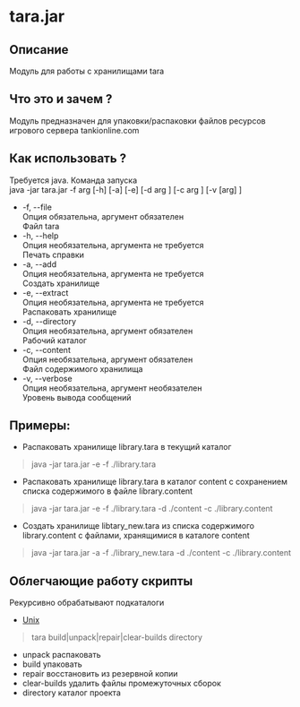 tara.jar
==============

## Описание
Модуль для работы с хранилищами tara

## Что это и зачем ?
Модуль предназначен для упаковки/распаковки файлов ресурсов игрового сервера tankionline.com

## Как использовать ?  
Требуется java. Команда запуска  
java -jar tara.jar -f arg  [-h] [-a] [-e] [-d arg ] [-c arg ] [-v [arg] ]  
- -f, --file  
Опция обязательна, аргумент обязателен  
Файл tara  
- -h, --help  
Опция необязательна, аргумента не требуется  
Печать справки  
- -a, --add  
Опция необязательна, аргумента не требуется  
Создать хранилище  
- -e, --extract  
Опция необязательна, аргумента не требуется  
Распаковать хранилище  
- -d, --directory  
Опция необязательна, аргумент обязателен  
Рабочий каталог  
- -c, --content  
Опция необязательна, аргумент обязателен  
Файл содержимого хранилища  
- -v, --verbose  
Опция необязательна, аргумент необязателен  
Уровень вывода сообщений  

## Примеры:  
- Распаковать хранилище library.tara в текущий каталог  

> java -jar tara.jar -e -f ./library.tara  

- Распаковать хранилище library.tara в каталог content с сохранением списка содержимого в файле library.content  

> java -jar tara.jar -e -f ./library.tara -d ./content -c ./library.content  

- Создать хранилище libtary_new.tara из списка содержимого library.content с файлами, хранящимися в каталоге content  

> java -jar tara.jar -a -f ./library_new.tara -d ./content -c ./library.content  

## Облегчающие работу скрипты  
Рекурсивно обрабатывают подкаталоги  

- [Unix](https://raw.github.com/shmalevoz/tara/master/tara)  

> tara build|unpack|repair|clear-builds directory  

- unpack распаковать  
- build упаковать  
- repair восстановить из резервной копии  
- clear-builds удалить файлы промежуточных сборок  
- directory каталог проекта  

														
